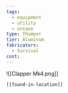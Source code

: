 ```yaml
---
tags:
  - equipment
  - utility
  - unique
type: Thumper
tier: Aluminum
fabricators:
  - Survival
cost:
---
```

![[Clapper Mk4.png]]
```meta-bind-embed
[[found-in-location]]
```
